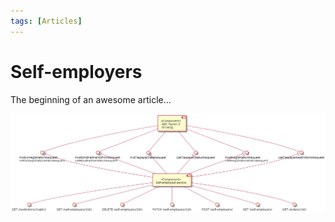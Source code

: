 ```yaml
---
tags: [Articles]
---
```


# Self-employers

The beginning of an awesome article...

![self-employer-components](assets/images/self-employer-components.png)